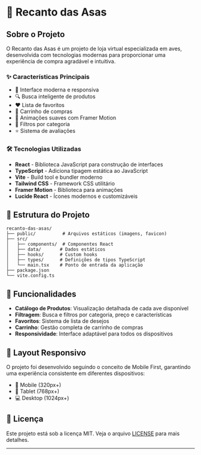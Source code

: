 # 🦜 Recanto das Asas

## Sobre o Projeto

O Recanto das Asas é um projeto de loja virtual especializada em aves, desenvolvida com tecnologias modernas para proporcionar uma experiência de compra agradável e intuitiva. 

### ✨ Características Principais

- 🎨 Interface moderna e responsiva
- 🔍 Busca inteligente de produtos
- ❤️ Lista de favoritos
- 🛒 Carrinho de compras
- 💫 Animações suaves com Framer Motion
- 🎯 Filtros por categoria
- ⭐ Sistema de avaliações

### 🛠️ Tecnologias Utilizadas

- **React** - Biblioteca JavaScript para construção de interfaces
- **TypeScript** - Adiciona tipagem estática ao JavaScript
- **Vite** - Build tool e bundler moderno
- **Tailwind CSS** - Framework CSS utilitário
- **Framer Motion** - Biblioteca para animações
- **Lucide React** - Ícones modernos e customizáveis

## 📁 Estrutura do Projeto

```
recanto-das-asas/
├── public/          # Arquivos estáticos (imagens, favicon)
├── src/
│   ├── components/  # Componentes React
│   ├── data/       # Dados estáticos
│   ├── hooks/      # Custom hooks
│   ├── types/      # Definições de tipos TypeScript
│   └── main.tsx    # Ponto de entrada da aplicação
├── package.json
└── vite.config.ts
```

## 🌟 Funcionalidades

- **Catálogo de Produtos**: Visualização detalhada de cada ave disponível
- **Filtragem**: Busca e filtros por categoria, preço e características
- **Favoritos**: Sistema de lista de desejos
- **Carrinho**: Gestão completa de carrinho de compras
- **Responsividade**: Interface adaptável para todos os dispositivos

## 📱 Layout Responsivo

O projeto foi desenvolvido seguindo o conceito de Mobile First, garantindo uma experiência consistente em diferentes dispositivos:

- 📱 Mobile (320px+)
- 📱 Tablet (768px+)
- 💻 Desktop (1024px+)

## 📝 Licença

Este projeto está sob a licença MIT. Veja o arquivo [LICENSE](LICENSE) para mais detalhes.

---
